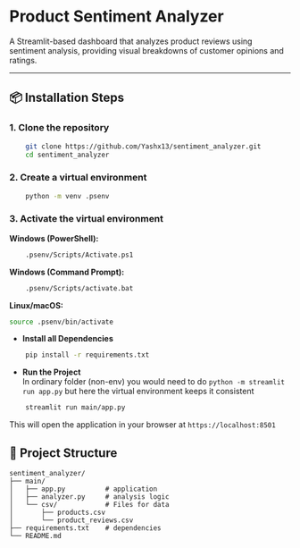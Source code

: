 
# Product Sentiment Analyzer

A Streamlit-based dashboard that analyzes product reviews using sentiment analysis, providing visual breakdowns of customer opinions and ratings.

---

## 📦 Installation Steps

### 1. Clone the repository
```bash
    git clone https://github.com/Yashx13/sentiment_analyzer.git
    cd sentiment_analyzer
```

### 2. Create a virtual environment
```bash
    python -m venv .psenv
```

### 3. Activate the virtual environment

**Windows (PowerShell):**
```bash
    .psenv/Scripts/Activate.ps1
```

**Windows (Command Prompt):**
```bash
    .psenv/Scripts/activate.bat
```

**Linux/macOS:**
```bash
source .psenv/bin/activate
```

+ **Install all Dependencies**
```bash
    pip install -r requirements.txt
```

+ **Run the Project**
<br> In ordinary folder (non-env) you would need to do ```python -m streamlit run app.py``` but here the virtual environment keeps it consistent
```bash
    streamlit run main/app.py
```
This will open the application in your browser at `https://localhost:8501`

## 📁 Project Structure
```
sentiment_analyzer/
├── main/
│   ├── app.py          # application
│   ├── analyzer.py     # analysis logic
│   └── csv/            # Files for data
│       ├── products.csv
│       └── product_reviews.csv
├── requirements.txt    # dependencies 
└── README.md

```
